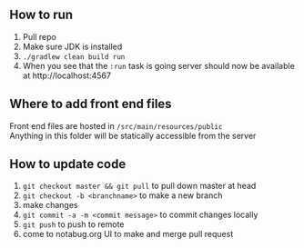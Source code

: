 ## How to run

1. Pull repo
2. Make sure JDK is installed
3. `./gradlew clean build run`
5. When you see that the `:run` task is going server should now be available at http://localhost:4567

## Where to add front end files
Front end files are hosted in `/src/main/resources/public`  
Anything in this folder will be statically accessible from the server

## How to update code
1. `git checkout master && git pull` to pull down master at head
1. `git checkout -b <branchname>` to make a new branch
2. make changes
3. `git commit -a -m <commit message>` to commit changes locally
4. `git push` to push to remote
5. come to notabug.org UI to make and merge pull request